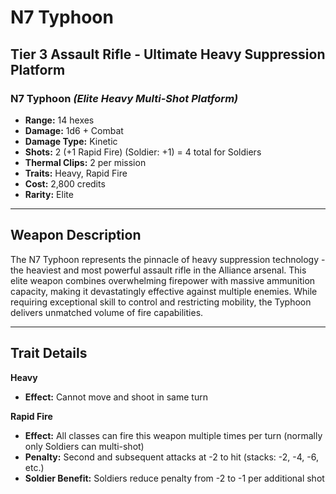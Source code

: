 # N7 Typhoon

## Tier 3 Assault Rifle - Ultimate Heavy Suppression Platform

### N7 Typhoon *(Elite Heavy Multi-Shot Platform)*
- **Range:** 14 hexes
- **Damage:** 1d6 + Combat
- **Damage Type:** Kinetic
- **Shots:** 2 (+1 Rapid Fire) (Soldier: +1) = 4 total for Soldiers
- **Thermal Clips:** 2 per mission
- **Traits:** Heavy, Rapid Fire
- **Cost:** 2,800 credits
- **Rarity:** Elite

---

## Weapon Description

The N7 Typhoon represents the pinnacle of heavy suppression technology - the heaviest and most powerful assault rifle in the Alliance arsenal. This elite weapon combines overwhelming firepower with massive ammunition capacity, making it devastatingly effective against multiple enemies. While requiring exceptional skill to control and restricting mobility, the Typhoon delivers unmatched volume of fire capabilities.

---

## Trait Details

**Heavy**
- **Effect:** Cannot move and shoot in same turn

**Rapid Fire**
- **Effect:** All classes can fire this weapon multiple times per turn (normally only Soldiers can multi-shot)
- **Penalty:** Second and subsequent attacks at -2 to hit (stacks: -2, -4, -6, etc.)
- **Soldier Benefit:** Soldiers reduce penalty from -2 to -1 per additional shot